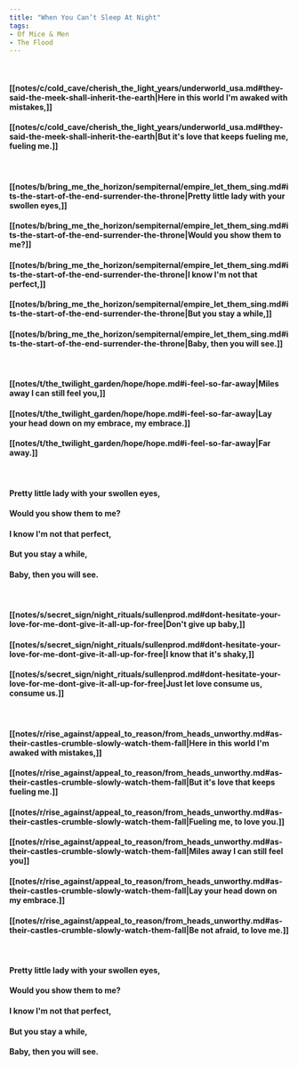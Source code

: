 ```yaml
---
title: "When You Can’t Sleep At Night"
tags:
- Of Mice & Men
- The Flood
---
```

&nbsp;
#### [[notes/c/cold_cave/cherish_the_light_years/underworld_usa.md#they-said-the-meek-shall-inherit-the-earth|Here in this world I'm awaked with mistakes,]]
#### [[notes/c/cold_cave/cherish_the_light_years/underworld_usa.md#they-said-the-meek-shall-inherit-the-earth|But it's love that keeps fueling me, fueling me.]]
&nbsp;
#### [[notes/b/bring_me_the_horizon/sempiternal/empire_let_them_sing.md#its-the-start-of-the-end-surrender-the-throne|Pretty little lady with your swollen eyes,]]
#### [[notes/b/bring_me_the_horizon/sempiternal/empire_let_them_sing.md#its-the-start-of-the-end-surrender-the-throne|Would you show them to me?]]
#### [[notes/b/bring_me_the_horizon/sempiternal/empire_let_them_sing.md#its-the-start-of-the-end-surrender-the-throne|I know I'm not that perfect,]]
#### [[notes/b/bring_me_the_horizon/sempiternal/empire_let_them_sing.md#its-the-start-of-the-end-surrender-the-throne|But you stay a while,]]
#### [[notes/b/bring_me_the_horizon/sempiternal/empire_let_them_sing.md#its-the-start-of-the-end-surrender-the-throne|Baby, then you will see.]]
&nbsp;
#### [[notes/t/the_twilight_garden/hope/hope.md#i-feel-so-far-away|Miles away I can still feel you,]]
#### [[notes/t/the_twilight_garden/hope/hope.md#i-feel-so-far-away|Lay your head down on my embrace, my embrace.]]
#### [[notes/t/the_twilight_garden/hope/hope.md#i-feel-so-far-away|Far away.]]
&nbsp;
#### Pretty little lady with your swollen eyes,
#### Would you show them to me?
#### I know I'm not that perfect,
#### But you stay a while,
#### Baby, then you will see.
&nbsp;
#### [[notes/s/secret_sign/night_rituals/sullenprod.md#dont-hesitate-your-love-for-me-dont-give-it-all-up-for-free|Don't give up baby,]]
#### [[notes/s/secret_sign/night_rituals/sullenprod.md#dont-hesitate-your-love-for-me-dont-give-it-all-up-for-free|I know that it's shaky,]]
#### [[notes/s/secret_sign/night_rituals/sullenprod.md#dont-hesitate-your-love-for-me-dont-give-it-all-up-for-free|Just let love consume us, consume us.]]
&nbsp;
#### [[notes/r/rise_against/appeal_to_reason/from_heads_unworthy.md#as-their-castles-crumble-slowly-watch-them-fall|Here in this world I'm awaked with mistakes,]]
#### [[notes/r/rise_against/appeal_to_reason/from_heads_unworthy.md#as-their-castles-crumble-slowly-watch-them-fall|But it's love that keeps fueling me.]]
#### [[notes/r/rise_against/appeal_to_reason/from_heads_unworthy.md#as-their-castles-crumble-slowly-watch-them-fall|Fueling me, to love you.]]
#### [[notes/r/rise_against/appeal_to_reason/from_heads_unworthy.md#as-their-castles-crumble-slowly-watch-them-fall|Miles away I can still feel you]]
#### [[notes/r/rise_against/appeal_to_reason/from_heads_unworthy.md#as-their-castles-crumble-slowly-watch-them-fall|Lay your head down on my embrace.]]
#### [[notes/r/rise_against/appeal_to_reason/from_heads_unworthy.md#as-their-castles-crumble-slowly-watch-them-fall|Be not afraid, to love me.]]
&nbsp;
#### Pretty little lady with your swollen eyes,
#### Would you show them to me?
#### I know I'm not that perfect,
#### But you stay a while,
#### Baby, then you will see.
